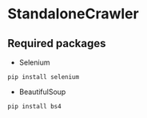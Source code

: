 # StandaloneCrawler

## Required packages

- Selenium
```
pip install selenium
```
- BeautifulSoup
```
pip install bs4
```
